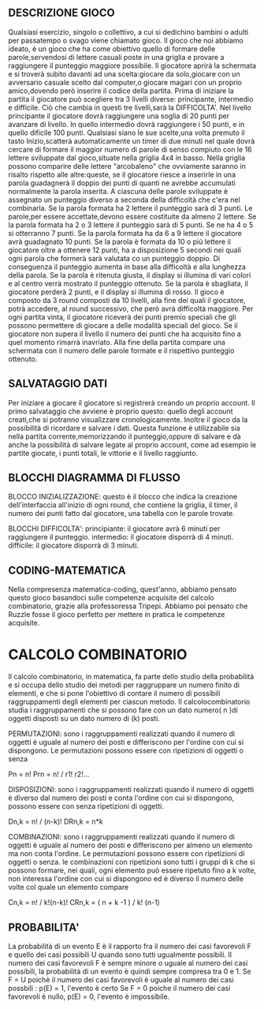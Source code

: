 


## DESCRIZIONE GIOCO
Qualsiasi esercizio, singolo o collettivo, a cui si dedichino bambini o adulti per passatempo o svago viene chiamato gioco.
Il gioco che noi abbiamo ideato, è un gioco che ha come obiettivo quello di formare delle parole,servendosi di lettere casuali poste in una griglia e provare a raggiungere il punteggio maggiore possibile. Il giocatore aprirà la schermata e si troverà subito davanti ad una scelta:giocare da solo,giocare con un avversario casuale scelto dal computer,o giocare magari con un proprio amico,dovendo però inserire il codice della partita.
Prima di iniziare la partita il giocatore può scegliere tra 3 livelli diverse: principante, intermedio e difficile.
Ciò che cambia in questi tre livelli,sarà la DIFFICOLTA'.
Nel livello principante il giocatore dovrà raggiungere una soglia di 20 punti per avanzare di livello.
In quello intermedio dovrà raggiungere i 50 punti, e in quello dificile 100 punti.
Qualsiasi siano le sue scelte,una volta premuto il tasto Inizio,scatterà automaticamente un timer di due minuti nel quale dovrà cercare di formare il maggior numero di parole di senso compiuto con le 16 lettere sviluppate dal gioco,situate nella griglia 4x4 in basso.
Nella griglia possono comparire delle lettere "arcobaleno" che ovviamente saranno in risalto rispetto alle altre:queste, se il giocatore riesce a inserirle in una parola guadagnerà il doppio dei punti di quanti ne avrebbe accumulati normalmente la parola inserita.
A ciascuna delle parole sviluppate è assegnato un punteggio diverso a seconda della difficoltà che c'era nel combinarla.
Se la parola formata ha 2 lettere il punteggio sarà di 3 punti.
Le parole,per essere accettate,devono essere costituite da almeno 2 lettere.
Se la parola formata ha 2 o 3 lettere il punteggio sarà di 5 punti.
Se ne ha 4 o 5 si otterranno 7 punti.
Se la parola formata ha da 6 a 9 lettere il giocatore avrà guadagnato 10 punti.
Se la parola è formata da 10 o più lettere il giocatore oltre a ottenere 12 punti, ha a disposizione 5 secondi nei quali ogni parola che formerà sarà valutata co un punteggio doppio.
Di conseguenza il punteggio aumenta in base alla difficoltà e alla lunghezza della parola.
Se la parola è ritenuta giusta, il display si illumina di vari colori e al centro verrà mostrato il punteggio ottenuto.
Se la parola è sbagliata, il giocatore perderà 2 punti, e il display si illumina di rosso.
Il gioco è composto da 3 round composti da 10 livelli, alla fine dei quali il giocatore, potrà accedere, al round successivo, che però avrà difficoltà maggiore.
Per ogni partita vinta, il giocatore riceverà dei punti premio speciali che gli possono permettere di giocare a delle modalità speciali del gioco.
Se il giocatore non supera il livello il numero dei punti che ha acquisito fino a quel momento rimarrà inavriato.
Alla fine della partita compare una schermata con il numero delle parole formate e il rispettivo punteggio ottenuto.


## SALVATAGGIO DATI
Per iniziare a giocare il giocatore si registrerà creando un proprio account. Il primo salvataggio che avviene è proprio questo: quello degli account creati,che si potranno visualizzare cronologicamente. Inoltre il gioco da la possibilità di ricordare e salvare i dati. Questa funzione è utilizzabile sia nella partita corrente,memorizzando il punteggio,oppure di salvare e dà anche la possibilità di salvare  legate al proprio account, come ad esempio le partite giocate, i punti totali, le vittorie e il livello raggiunto. 

## BLOCCHI DIAGRAMMA DI FLUSSO
BLOCCO INIZIALIZZAZIONE: questo è il blocco che indica la creazione dell'interfaccia all'inizio di ogni round, che contiene la griglia, il timer, il numero dei punti fatto dal giocatore, una tabella con le parole trovate.

BLOCCHI DIFFICOLTA': principiante: il giocatore avrà 6 minuti per raggiungere il punteggio.
intermedio: il giocatore disporrà di 4 minuti.
difficile: il giocatore disporrà di 3 minuti.

## CODING-MATEMATICA
Nella compresenza matematica-coding, quest'anno, abbiamo pensato questo gioco basandoci sulle competenze acquisite del calcolo combinatorio,
grazie alla professoressa Tripepi. Abbiamo poi pensato che Ruzzle fosse il gioco perfetto per mettere in pratica le competenze acquisite.

# CALCOLO COMBINATORIO
Il calcolo combinatorio, in matematica, fa parte dello studio della probabilità e si occupa dello studio dei metodi per raggruppare un numero finito di elementi, e che si pone l'obiettivo di contare il numero di possibili raggruppamenti degli elementi per ciascun metodo.
Il calcolocombinatorio studia i raggruppamenti che si possono fare con un dato numero( n )di oggetti disposti su un dato numero di (k) posti. 

PERMUTAZIONI: sono i raggruppamenti realizzati quando il numero di oggetti è uguale al numero dei posti e differiscono per l'ordine con cui si dispongono. 
Le permutazioni possono essere con ripetizioni di oggetti o senza 

Pn = n!
Prn = n! / r1! r2!...

DISPOSIZIONI: sono i raggruppamenti realizzati quando il numero di oggetti è diverso dal numero dei posti e conta l'ordine con cui si dispongono, 
possono essere con  senza ripetizioni di oggetti.

Dn,k = n! / (n-k)!
DRn,k = n*k

COMBINAZIONI: sono i raggruppamenti realizzati quando il numero di oggetti è uguale al numero dei posti e differiscono per almeno un elemento ma non conta l'ordine.
Le permutazioni possono essere con ripetizioni di oggetti o senza.
le combinazioni con ripetizioni sono tutti i gruppi di k che si possono formare, nei quali, ogni elemento può essere ripetuto fino a k volte,
non interessa l'ordine con cui si dispongono ed è diverso il numero delle volte col quale un elemento compare

Cn,k = n! / k!(n-k)!
CRn,k = ( n + k -1 ) / k! (n-1)

## PROBABILITA'
La probabilità di un evento E è il rapporto fra il numero dei casi favorevoli F e quello dei casi possibili U quando sono tutti ugualmente possibili. 
Il numero dei casi favorevoli F è sempre minore o uguale al numero dei casi possibili, la probabilità di un evento è quindi sempre compresa tra 0 e 1.
Se F = U poichè il numero dei casi favorevoli è uguale al numero dei casi possbili : p(E) = 1, l'evento è certo
Se F = 0 poiche il numero dei casi favorevoli è nullo, p(E) = 0, l'evento è impossibile.
